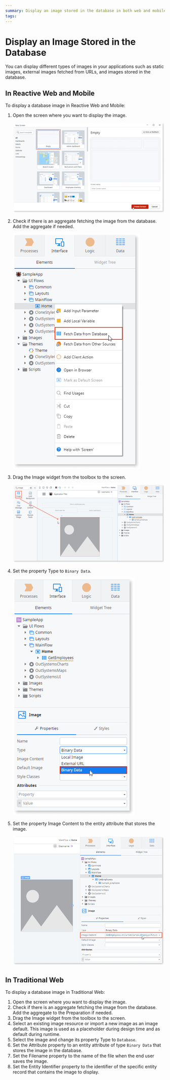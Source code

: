 ```yaml
---
summary: Display an image stored in the database in both web and mobile applications.
tags:
---
```


# Display an Image Stored in the Database

You can display different types of images in your applications such as static images, external images fetched from URLs, and images stored in the database.

## In Reactive Web and Mobile

To display a database image in Reactive Web and Mobile:

1. Open the screen where you want to display the image. 

    ![](images/open-screen-ss.png)


1. Check if there is an aggregate fetching the image from the database. Add the aggregate if needed. 

    ![](images/add-aggregate-ss.png)


1. Drag the Image widget from the toolbox to the screen. 

    ![](images/drag-image-widget-ss.png)

    

1. Set the property Type to `Binary Data`. 

    ![](images/set-property-type.png)

  

1. Set the property Image Content to the entity attribute that stores the image.

    ![](images/set-property-image-content.png)

## In Traditional Web

To display a database image in Traditional Web:

1. Open the screen where you want to display the image.
1. Check if there is an aggregate fetching the image from the database. Add the aggregate to the Preparation if needed.
1. Drag the Image widget from the toolbox to the screen. 
1. Select an existing image resource or import a new image as an image default. This image is used as a placeholder during design time and as default during runtime. 
1. Select the image and change its property Type to `Database`.
1. Set the Attribute property to an entity attribute of type `Binary Data` that stores the image in the database. 
1. Set the Filename property to the name of the file when the end user saves the image.
1. Set the Entity Identifier property to the identifier of the specific entity record that contains the image to display. 
